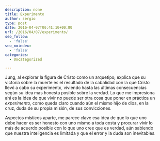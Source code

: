 ```yaml
---
description: none
title: Experimento
author: sergio
type: post
date: 2016-04-07T00:41:10+00:00
url: /2016/04/07/experimento/
seo_follow:
  - 'false'
seo_noindex:
  - 'false'
categories:
  - Uncategorized

---
```

Jung, al explorar la figura de Cristo como un arquetipo, explica que su victoria sobre la muerte es el resultado de la cabalidad con la que Cristo llevó a cabo su experimento, viviendo hasta las últimas consecuencias según su idea mas honesta posible sobre la verdad. Lo que me impresiona ahí es la idea de que vivir no puede ser otra cosa que poner en práctica un _experimento_, como queda claro cuando aún el mismo hijo de dios, en la cruz, duda de su propia misión, de sus convicciones.

Aspectos místicos aparte, me parece clave esa idea de que lo que uno debe hacer es ser honesto con uno mismo a toda costa y procurar vivir lo más de acuerdo posible con lo que uno cree que es verdad, aún sabiendo que nuestra inteligencia es limitada y que el error y la duda son inevitables.
